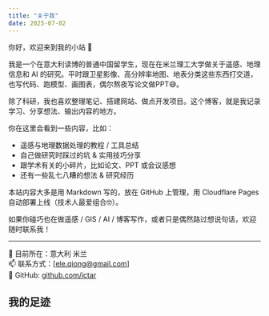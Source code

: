 ```yaml
---
title: "关于我"
date: 2025-07-02
---
```


你好，欢迎来到我的小站 👋

我是一个在意大利读博的普通中国留学生，现在在米兰理工大学做关于遥感、地理信息和 AI 的研究。平时跟卫星影像、高分辨率地图、地表分类这些东西打交道，也写代码、跑模型、画图表，偶尔熬夜写论文做PPT😅。

除了科研，我也喜欢整理笔记、搭建网站、做点开发项目。这个博客，就是我记录学习、分享想法、输出内容的地方。

你在这里会看到一些内容，比如：
- 遥感与地理数据处理的教程 / 工具总结  
- 自己做研究时踩过的坑 & 实用技巧分享  
- 跟学术有关的小碎片，比如论文、PPT 或会议感想  
- 还有一些乱七八糟的想法 & 研究经历  

本站内容大多是用 Markdown 写的，放在 GitHub 上管理，用 Cloudflare Pages 自动部署上线（技术人最爱组合🤓）。

如果你碰巧也在做遥感 / GIS / AI / 博客写作，或者只是偶然路过想说句话，欢迎随时联系我！

---

📍 目前所在：意大利 米兰  
📫 联系方式：[ele.qiong@gmail.com]   
🔗 GitHub: [github.com/ictar](https://github.com/ictar)


## 我的足迹

<div id="map" style="height: 600px; margin-top: 2rem;"></div>

<script>
    document.addEventListener("DOMContentLoaded", function () {
        // 基础地图初始化
        const map = L.map('map').setView([45.4782, 9.2276], 4);
        L.tileLayer('https://{s}.tile.openstreetmap.org/{z}/{x}/{y}.png', {
        maxZoom: 12,
        }).addTo(map);

        // 当前语言判断
        const lang = document.documentElement.lang.includes('zh') ? 'zh-CN' : 'en';

        // 自定义图标（按类型区分）
        const iconMap = {
            study: new L.Icon.Default(),
            work: new L.Icon({
                iconUrl: "https://cdn.jsdelivr.net/gh/pointhi/leaflet-color-markers@master/img/marker-icon-red.png",
                shadowUrl: "https://unpkg.com/leaflet@1.9.4/dist/images/marker-shadow.png",
                iconSize: [25, 41],
                iconAnchor: [12, 41],
                popupAnchor: [1, -34],
                shadowSize: [41, 41]
            }),
            travel: new L.Icon({
                iconUrl: "https://cdn.jsdelivr.net/gh/pointhi/leaflet-color-markers@master/img/marker-icon-green.png",
                shadowUrl: "https://unpkg.com/leaflet@1.9.4/dist/images/marker-shadow.png",
                iconSize: [25, 41],
                iconAnchor: [12, 41],
                popupAnchor: [1, -34],
                shadowSize: [41, 41]
            })
        };

        // 加载对应语言的 JSON 文件
        fetch(`/data/places.${lang}.json`)
        .then(res => res.json())
        .then(data => {
            data.forEach(place => {
            const marker = L.marker(place.coords, { icon: iconMap[place.type] });
            const popupHtml = `
                <div style="min-width:180px">
                <strong>${place.title}</strong><br/>
                <span>${place.desc}</span><br/>
                <small>${place.years}</small>
                </div>`;
            marker.bindPopup(popupHtml);
            marker.addTo(map);
            });
        });

        // 图例
        const legend = L.control({ position: 'bottomright' });

        legend.onAdd = function () {
        const div = L.DomUtil.create('div', 'custom-legend');
        div.innerHTML = `
            <div class="legend-title">📍 我的经历</div>
            <div class="legend-item">
            <span class="legend-icon" style="background-color: #4A90E2;"></span> 学习
            </div>
            <div class="legend-item">
            <span class="legend-icon" style="background-color: #D0021B;"></span> 工作
            </div>
            <div class="legend-item">
            <span class="legend-icon" style="background-color: #7ED321;"></span> 旅行
            </div>
        `;
        return div;
        };

        legend.addTo(map);

    })
</script>
<style>
    .custom-legend {
  background: rgba(255, 255, 255, 0.95);
  box-shadow: 0 4px 12px rgba(0, 0, 0, 0.1);
  padding: 12px 16px;
  border-radius: 12px;
  font-family: "Helvetica Neue", sans-serif;
  font-size: 14px;
  color: #333;
  line-height: 1.6;
  max-width: 200px;
}

.custom-legend .legend-title {
  font-weight: bold;
  margin-bottom: 8px;
  font-size: 15px;
  color: #222;
}

.custom-legend .legend-item {
  display: flex;
  align-items: center;
  margin-bottom: 6px;
}

.custom-legend .legend-icon {
  width: 12px;
  height: 12px;
  display: inline-block;
  margin-right: 8px;
  border-radius: 3px;
}

</style>